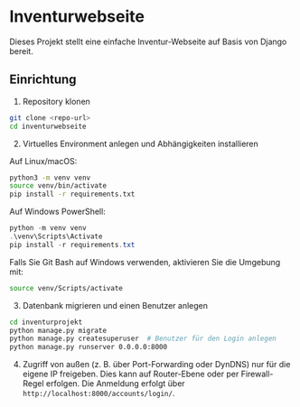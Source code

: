 # Inventurwebseite

Dieses Projekt stellt eine einfache Inventur-Webseite auf Basis von Django bereit.

## Einrichtung

1. Repository klonen

```bash
git clone <repo-url>
cd inventurwebseite
```

2. Virtuelles Environment anlegen und Abhängigkeiten installieren

Auf Linux/macOS:

```bash
python3 -m venv venv
source venv/bin/activate
pip install -r requirements.txt
```

Auf Windows PowerShell:

```powershell
python -m venv venv
.\venv\Scripts\Activate
pip install -r requirements.txt
```

Falls Sie Git Bash auf Windows verwenden, aktivieren Sie die Umgebung mit:

```bash
source venv/Scripts/activate
```

3. Datenbank migrieren und einen Benutzer anlegen

```bash
cd inventurprojekt
python manage.py migrate
python manage.py createsuperuser  # Benutzer für den Login anlegen
python manage.py runserver 0.0.0.0:8000
```

4. Zugriff von außen (z. B. über Port-Forwarding oder DynDNS) nur für die eigene IP freigeben. Dies kann auf Router-Ebene oder per Firewall-Regel erfolgen.
Die Anmeldung erfolgt über `http://localhost:8000/accounts/login/`.
